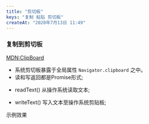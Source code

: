 ```yaml
---
title: "剪切板"
keys: "复制 粘贴 剪切板"
createAt: "2020年7月13日 11:49"
---
```


### 复制到剪切板

[MDN:ClipBoard](https://developer.mozilla.org/zh-CN/docs/Web/API/Clipboard)

* 系统剪切板暴露于全局属性 `Navigator.clipboard` 之中。
* 读和写返回都是Promise形式;
<!-- * read() 从剪贴板读取数据（比如图片），返回一个 Promise 对象; -->
* readText() 从操作系统读取文本;
<!-- * write() 写入任意数据至操作系统剪贴板; -->
* writeText() 写入文本至操作系统剪贴板;

<my-router redirect href="/clipboard">示例效果</my-router>